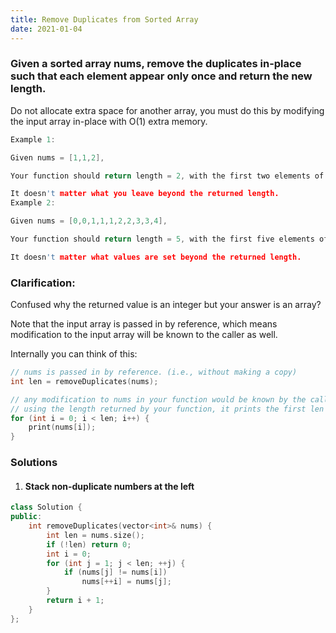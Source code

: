 ```yaml
---
title: Remove Duplicates from Sorted Array
date: 2021-01-04
---
```

### Given a sorted array nums, remove the duplicates in-place such that each element appear only once and return the new length.

Do not allocate extra space for another array, you must do this by modifying the input array in-place with O(1) extra memory.

```c
Example 1:

Given nums = [1,1,2],

Your function should return length = 2, with the first two elements of nums being 1 and 2 respectively.

It doesn't matter what you leave beyond the returned length.
Example 2:

Given nums = [0,0,1,1,1,2,2,3,3,4],

Your function should return length = 5, with the first five elements of nums being modified to 0, 1, 2, 3, and 4 respectively.

It doesn't matter what values are set beyond the returned length.
```

### Clarification:

Confused why the returned value is an integer but your answer is an array?

Note that the input array is passed in by reference, which means modification to the input array will be known to the caller as well.

Internally you can think of this:

```c
// nums is passed in by reference. (i.e., without making a copy)
int len = removeDuplicates(nums);

// any modification to nums in your function would be known by the caller.
// using the length returned by your function, it prints the first len elements.
for (int i = 0; i < len; i++) {
    print(nums[i]);
}
```


### Solutions

1. #### Stack non-duplicate numbers at the left

```cpp
class Solution {
public:
    int removeDuplicates(vector<int>& nums) {
        int len = nums.size();
        if (!len) return 0;
        int i = 0;
        for (int j = 1; j < len; ++j) {
            if (nums[j] != nums[i])
                nums[++i] = nums[j];
        }
        return i + 1;
    }
};
```